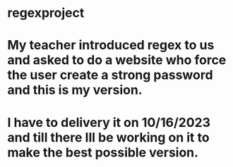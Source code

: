 # regexproject

# My teacher introduced regex to us and asked to do a website who force the user create a strong password and this is my version.
# I have to delivery it on 10/16/2023 and till there Ill be working on it to make the best possible version.
